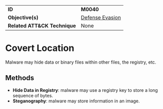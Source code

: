 |||
|---------|------------------------|
|**ID**|**M0040**|
|**Objective(s)**| [Defense Evasion](https://github.com/MBCProject/mbc-markdown/tree/master/defense-evasion)|
|**Related ATT&CK Technique**|None|


Covert Location
===============
Malware may hide data or binary files within other files, the registry, etc. 

Methods
-------
* **Hide Data in Registry**: malware may use a registry key to store a long sequence of bytes.
* **Steganography**: malware may store information in an image.